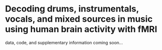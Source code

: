 # Decoding drums, instrumentals, vocals, and mixed sources in music using human brain activity with fMRI

data, code, and supplementary information coming soon...
